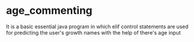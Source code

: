 # age_commenting
It is a basic essential java program in which elif control statements are used for predicting the user's growth names with the help of there's age input
